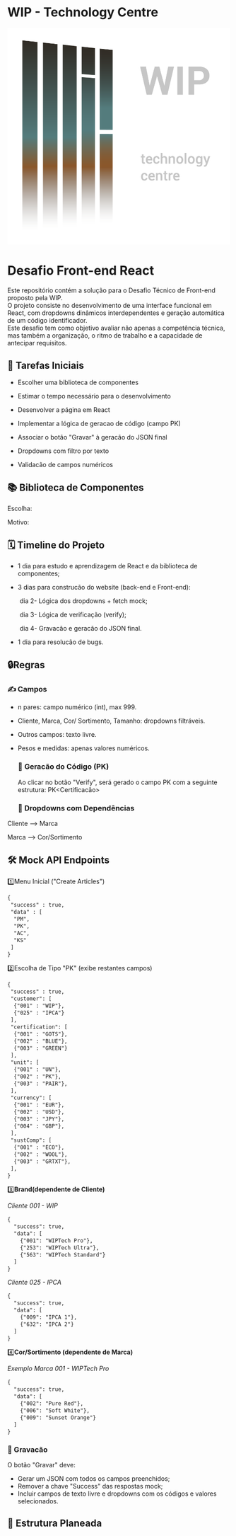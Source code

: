 # WIP - Technology Centre
![Logo](WIP-Logo.png)

# Desafio Front-end React
Este repositório contém a solução para o Desafio Técnico de Front-end proposto pela WIP.  
O projeto consiste no desenvolvimento de uma interface funcional em React, com dropdowns dinâmicos interdependentes e geração automática de um código identificador.  
Este desafio tem como objetivo avaliar não apenas a competência técnica, mas também a organização, o ritmo de trabalho e a capacidade de antecipar requisitos.

## 📝 Tarefas Iniciais
- Escolher uma biblioteca de componentes 

- Estimar o tempo necessário para o desenvolvimento

- Desenvolver a página em React

- Implementar a lógica de geracao de código (campo PK)

- Associar o botão "Gravar" à geracão do JSON final

- Dropdowns com filtro por texto

- Validacão de campos numéricos

## 📚 Biblioteca de Componentes
Escolha: 

Motivo:

## 🗓️ Timeline do Projeto
- 1 dia para estudo e aprendizagem de React e da biblioteca de componentes;

- 3 dias para construcão do website (back-end e Front-end):

    dia 2- Lógica dos dropdowns + fetch mock;
    
    dia 3- Lógica de verificação (verify);
    
    dia 4- Gravacão e geracão do JSON final.
    
- 1 dia para resolucão de bugs.

## 🔒Regras  

  ### ✍️ Campos
- n pares: campo numérico (int), max 999.

- Cliente, Marca, Cor/ Sortimento, Tamanho: dropdowns filtráveis.

- Outros campos: texto livre.

- Pesos e medidas: apenas valores numéricos.

  ### 🧩 Geracão do Código (PK)
  Ao clicar no botão "Verify", será gerado o campo PK com a seguinte estrutura:
PK<Pares><Cliente><Marca><Cor><Tamanho><Certificacão>

  ### 🔽 Dropdowns com Dependências
Cliente --> Marca

Marca --> Cor/Sortimento

  ## 🛠️ Mock API Endpoints
  1️⃣Menu Inicial ("Create Articles")
```
{
 "success" : true,
 "data" : [
  "PM",
  "PK",
  "AC",
  "KS"
 ]
}
```

  2️⃣Escolha de Tipo "PK" (exibe restantes campos)
```
{
 "success" : true,
 "customer": [
  {"001" : "WIP"},
  {"025" : "IPCA"}
 ],
 "certification": [
  {"001" : "GOTS"},
  {"002" : "BLUE"},
  {"003" : "GREEN"}
 ],
 "unit": [
  {"001" : "UN"},
  {"002" : "PK"},
  {"003" : "PAIR"},
 ],
 "currency": [
  {"001" : "EUR"},
  {"002" : "USD"},
  {"003" : "JPY"},
  {"004" : "GBP"},
 ],
 "sustComp": [
  {"001" : "ECO"},
  {"002" : "WOOL"},
  {"003" : "GRTXT"},
 ],
}
```
3️⃣**Brand(dependente de Cliente)**

_Cliente 001 - WIP_
```
{
  "success": true,
  "data": [
    {"001": "WIPTech Pro"},
    {"253": "WIPTech Ultra"},
    {"563": "WIPTech Standard"}
  ]
}
```
_Cliente 025 - IPCA_
```
{
  "success": true,
  "data": [
    {"009": "IPCA 1"},
    {"632": "IPCA 2"}
  ]
}
```
4️⃣**Cor/Sortimento (dependente de Marca)**

_Exemplo Marca 001 - WIPTech Pro_
```
{
  "success": true,
  "data": [
    {"002": "Pure Red"},
    {"006": "Soft White"},
    {"009": "Sunset Orange"}
  ]
}
```
  ### 💾 Gravacão
O botão "Gravar" deve:
- Gerar um JSON com todos os campos preenchidos;
- Remover a chave "Success" das respostas mock;
- Incluir campos de texto livre e dropdowns com os códigos e valores selecionados.

## 📂 Estrutura Planeada

